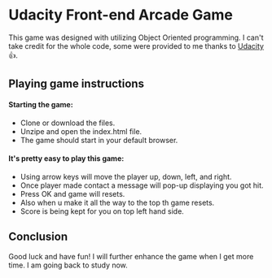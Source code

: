 # Udacity Front-end Arcade Game

This game was designed with utilizing Object Oriented programming. I can't take credit for the whole code, some were provided to me thanks to [Udacity](https://www.udacity.com) :+1:.

## Playing game instructions

#### Starting the game:
* Clone or download the files.
* Unzipe and open the index.html file.
* The game should start in your default browser.

#### It's pretty easy to play this game:
* Using arrow keys will move the player up, down, left, and right.
* Once player made contact a message will pop-up displaying you got hit.
* Press OK and game will resets.
* Also when u make it all the way to the top th game resets.
* Score is being kept for you on top left hand side.


## Conclusion

Good luck and have fun! I will further enhance the game when I get more time.
I am going back to study now.
